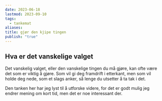 ```yaml
---
date: 2023-06-18
lastmod: 2023-09-10
tags:
  - tankemat
aliases: 
title: gjør den kjipe tingen
publish: "true"
---
```



## Hva er det vanskelige valget

Det vanskelig valget, eller den vanskelige tingen du må gjøre, kan ofte være det som er viktig å gjøre. Som vil gi deg framdrift i etterkant, men som vil holde deg nede, som et slags anker, så lenge du utsetter å ta tak i det.

Den tanken her har jeg lyst til å utforske videre, for det er godt mulig jeg endrer mening om kort tid, men det er noe interessant der.
